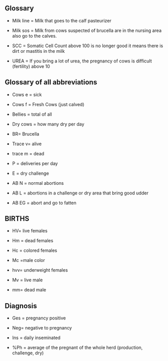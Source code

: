 ## Glossary

* Milk line = Milk that goes to the calf pasteurizer

* Milk sos = Milk from cows suspected of brucella are in the nursing area also go to the calves.

* SCC = Somatic Cell Count above 100 is no longer good it means there is dirt or mastitis in the milk

* UREA = If you bring a lot of urea, the pregnancy of cows is difficult (fertility) above 10

## Glossary of all abbreviations

* Cows e = sick

* Cows f = Fresh Cows (just calved)

* Bellies = total of all

* Dry cows = how many dry per day

* BR= Brucella

* Trace v= alive

* trace m = dead

* P = deliveries per day

* E = dry challenge

* AB N = normal abortions

* AB L = abortions in a challenge or dry area that bring good udder

* AB EG = abort and go to fatten

## BIRTHS

* HV= live females

* Hm = dead females

* Hc = colored females

* Mc =male color

* hvv= underweight females

* Mv = live male

* mm= dead male

## Diagnosis

* Ges = pregnancy positive

* Neg= negative to pregnancy

* Ins = daily inseminated

* %Ph = average of the pregnant of the whole herd (production, challenge, dry)

